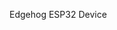 <!---
  Copyright 2021,2022 SECO Mind Srl

  SPDX-License-Identifier: Apache-2.0
-->

Edgehog ESP32 Device
